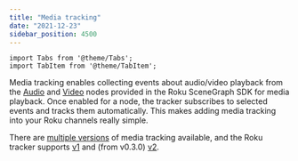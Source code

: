 ```yaml
---
title: "Media tracking"
date: "2021-12-23"
sidebar_position: 4500
---
```


```mdx-code-block
import Tabs from '@theme/Tabs';
import TabItem from '@theme/TabItem';
```

Media tracking enables collecting events about audio/video playback from the [Audio](https://developer.roku.com/en-gb/docs/references/scenegraph/media-playback-nodes/audio.md) and [Video](https://developer.roku.com/en-gb/docs/references/scenegraph/media-playback-nodes/video.md) nodes provided in the Roku SceneGraph SDK for media playback.
Once enabled for a node, the tracker subscribes to selected events and tracks them automatically.
This makes adding media tracking into your Roku channels really simple.

There are [multiple versions](/docs/sources/trackers/web-trackers/tracking-events/media/index.md) of media tracking available, and the Roku tracker supports [v1](/docs/sources/trackers/roku-tracker/media-tracking/v1/index.md) and (from v0.3.0) [v2](/docs/sources/trackers/roku-tracker/media-tracking/v2/index.md).
